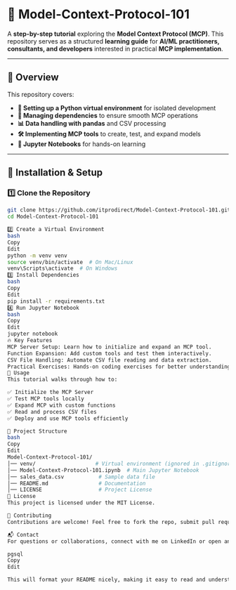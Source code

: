 # 📌 Model-Context-Protocol-101

A **step-by-step tutorial** exploring the **Model Context Protocol (MCP)**. This repository serves as a structured **learning guide** for **AI/ML practitioners, consultants, and developers** interested in practical **MCP implementation**.

---

## 📖 Overview

This repository covers:
- **🔧 Setting up a Python virtual environment** for isolated development
- **📂 Managing dependencies** to ensure smooth MCP operations
- **📊 Data handling with pandas** and CSV processing
- **🛠️ Implementing MCP tools** to create, test, and expand models
- **📝 Jupyter Notebooks** for hands-on learning

---

## 📌 Installation & Setup

### **1️⃣ Clone the Repository**
```bash
git clone https://github.com/itprodirect/Model-Context-Protocol-101.git
cd Model-Context-Protocol-101

2️⃣ Create a Virtual Environment
bash
Copy
Edit
python -m venv venv
source venv/bin/activate  # On Mac/Linux
venv\Scripts\activate  # On Windows
3️⃣ Install Dependencies
bash
Copy
Edit
pip install -r requirements.txt
4️⃣ Run Jupyter Notebook
bash
Copy
Edit
jupyter notebook
🔥 Key Features
MCP Server Setup: Learn how to initialize and expand an MCP tool.
Function Expansion: Add custom tools and test them interactively.
CSV File Handling: Automate CSV file reading and data extraction.
Practical Exercises: Hands-on coding exercises for better understanding.
📌 Usage
This tutorial walks through how to:

✅ Initialize the MCP Server
✅ Test MCP tools locally
✅ Expand MCP with custom functions
✅ Read and process CSV files
✅ Deploy and use MCP tools efficiently

📂 Project Structure
bash
Copy
Edit
Model-Context-Protocol-101/
│── venv/                   # Virtual environment (ignored in .gitignore)
│── Model-Context-Protocol-101.ipynb  # Main Jupyter Notebook
│── sales_data.csv           # Sample data file
│── README.md                # Documentation
│── LICENSE                  # Project License
📜 License
This project is licensed under the MIT License.

🤝 Contributing
Contributions are welcome! Feel free to fork the repo, submit pull requests, or suggest improvements.

📬 Contact
For questions or collaborations, connect with me on LinkedIn or open an Issue in this repository.

pgsql
Copy
Edit

This will format your README nicely, making it easy to read and understand. 🚀
